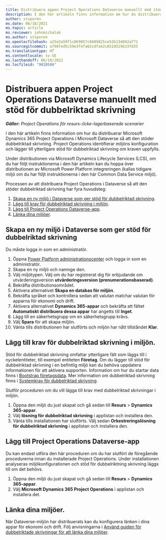 ```yaml
---
title: Distribuera appen Project Operations Dataverse manuellt med stöd för dubbelriktad skrivning
description: I den här artikeln finns information om hur du distribuerar appen Project Operations Dataverse manuellt så att den stöder dubbelriktad skrivning.
author: stsporen
ms.date: 06/18/2021
ms.topic: article
ms.reviewer: johnmichalak
ms.author: stsporen
ms.openlocfilehash: a25e2a59f1c069057c6689825ce52b13d842af71
ms.sourcegitcommit: a798fed5c59e3fefa62cdfa42c852d529b33fd35
ms.translationtype: HT
ms.contentlocale: sv-SE
ms.lasthandoff: 06/18/2022
ms.locfileid: "9028586"
---
```

# <a name="manually-deploy-the-project-operations-dataverse-app-with-dual-write-support"></a>Distribuera appen Project Operations Dataverse manuellt med stöd för dubbelriktad skrivning

_**Gäller:** Project Operations för resurs-/icke-lagerbaserade scenarier_

I den här artikeln finns information om hur du distribuerar Microsoft Dynamics 365 Project Operations i Microsoft Dataverse så att den stöder dubbelriktad skrivning. Project Operations identifierar miljöns konfiguration och lägger till ytterligare stöd för dubbelriktad skrivning om kraven uppfylls.

Under distributionen via Microsoft Dynamics Lifecycle Services (LCS), om du har följt instruktionerna i den här artikeln kan du hoppa över distributionen av Microsoft Power Platform integreringen (kallas tidigare miljö om du har följt instruktionerna i den här Common Data Service miljö).

Processen av att distribuera Project Operations i Dataverse så att den stöder dubbelriktad skrivning har fyra huvudsteg:

1. [Skapa en ny miljö i Dataverse som ger stöd för dubbelriktad skrivning](#create).
2. [Lägg till krav för dubbelriktad skrivning i miljön](#prerequisites).
3. [Lägg till Project Operations Dataverse-app](#dataverse).
4. [Länka dina miljöer](#link).

## <a name="create-a-new-environment-in-dataverse-that-supports-dual-write"></a><a name="create"></a>Skapa en ny miljö i Dataverse som ger stöd för dubbelriktad skrivning

Du måste logga in som en administratör.

1. Öppna [Power Platform administrationscenter](https://admin.powerplatform.com) och logga in som en administratör.
2. Skapa en ny miljö och namnge den.
3. Välj miljötypen. Välj om du har registrerat dig för erbjudande om utvärderingsversion **utvärderingsversion (prenumerationsbaserad)**.
4. Bekräfta distributionsområdet.
5. Aktivera alternativet **Skapa en databas för miljön**. 
6. Bekräfta språket och kontrollera sedan att valutan matchar valutan för apparna för ekonomi och drift.
7. Aktivera alternativet **Dynamics 365-appar** och bekräfta att fältet **Automatiskt distribuera dessa appar** har angetts till **Inget**.
8. Lägg till en säkerhetsgrupp om en säkerhetsgrupp krävs.
9. Välj **Spara** för att skapa miljön.
10. Vänta tills distributionen har slutförts och miljön har nått tillståndet **Klar**.

## <a name="add-dual-write-prerequisites-to-the-environment"></a><a name="prerequisites"></a>Lägg till krav för dubbelriktad skrivning i miljön.

Stöd för dubbelriktad skrivning omfattar ytterligare fält som läggs till i nyckelentiteter, till exempel entiteten **Företag**. Om du lägger till stöd för dubbelriktad skrivning i en befintlig miljö kan du behöva uppdatera informationen för att aktivera supporten. Information om hur du startar data finns i [Bootstrap företagsdata](/dynamics365/fin-ops-core/dev-itpro/data-entities/dual-write/bootstrap-company-data). Mer information om dubbelriktad skrivning finns i [Systemkrav för dubbelriktad skrivning](/dynamics365/fin-ops-core/dev-itpro/data-entities/dual-write/dual-write-system-req).

Slutför proceduren om du vill lägga till krav med dubbelriktad skrivningar i miljön.

1. Öppna den miljö du just skapat och gå sedan till **Resurs** \> **Dynamics 365-appar**.
2. Välj **lösning för dubbelriktad skrivning** i applistan och installera den.
3. Vänta tills installationen har slutförts. Välj sedan **Orkestreringslösning för dubbelriktad skrivning** i applistan och installera den.

## <a name="add-the-project-operations-dataverse-app"></a><a name="dataverse"></a>Lägg till Project Operations Dataverse-app

Du kan endast utföra den här proceduren om du har slutfört de föregående procedurerna innan du installerade Project Operations. Under installationen analyseras miljökonfigurationen och stöd för dubbelriktning skrivning läggs till om det behövs.

1. Öppna den miljö du just skapat och gå sedan till **Resurs** \> **Dynamics 365-appar**.
2. Välj **Microsoft Dynamics 365 Project Operations** i applistan och installera det.

## <a name="link-your-environments"></a><a name="link"></a>Länka dina miljöer.

När Dataverse-miljön har distribuerats kan du konfigurera länken i dina appar för ekonomi och drift. Följ anvisningarna i [Använd guiden för dubbelriktade skrivningar för att länka dina miljöer](/dynamics365/fin-ops-core/dev-itpro/data-entities/dual-write/link-your-environment).
